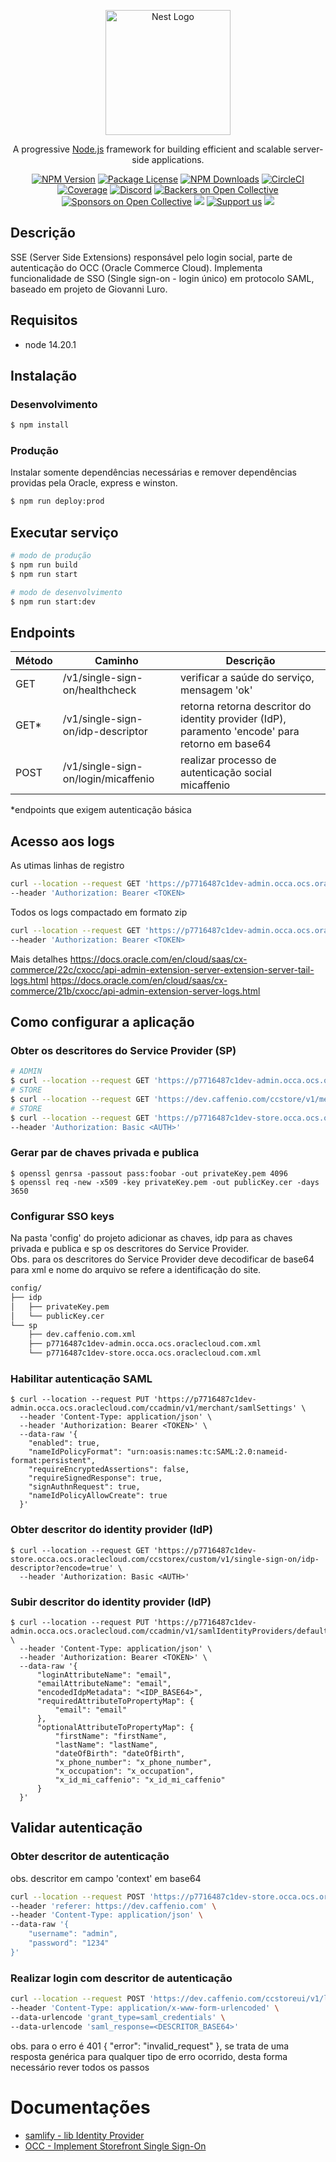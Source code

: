 <p align="center">
  <a href="http://nestjs.com/" target="blank"><img src="https://nestjs.com/img/logo-small.svg" width="200" alt="Nest Logo" /></a>
</p>

[circleci-image]: https://img.shields.io/circleci/build/github/nestjs/nest/master?token=abc123def456
[circleci-url]: https://circleci.com/gh/nestjs/nest

  <p align="center">A progressive <a href="http://nodejs.org" target="_blank">Node.js</a> framework for building efficient and scalable server-side applications.</p>
    <p align="center">
<a href="https://www.npmjs.com/~nestjscore" target="_blank"><img src="https://img.shields.io/npm/v/@nestjs/core.svg" alt="NPM Version" /></a>
<a href="https://www.npmjs.com/~nestjscore" target="_blank"><img src="https://img.shields.io/npm/l/@nestjs/core.svg" alt="Package License" /></a>
<a href="https://www.npmjs.com/~nestjscore" target="_blank"><img src="https://img.shields.io/npm/dm/@nestjs/common.svg" alt="NPM Downloads" /></a>
<a href="https://circleci.com/gh/nestjs/nest" target="_blank"><img src="https://img.shields.io/circleci/build/github/nestjs/nest/master" alt="CircleCI" /></a>
<a href="https://coveralls.io/github/nestjs/nest?branch=master" target="_blank"><img src="https://coveralls.io/repos/github/nestjs/nest/badge.svg?branch=master#9" alt="Coverage" /></a>
<a href="https://discord.gg/G7Qnnhy" target="_blank"><img src="https://img.shields.io/badge/discord-online-brightgreen.svg" alt="Discord"/></a>
<a href="https://opencollective.com/nest#backer" target="_blank"><img src="https://opencollective.com/nest/backers/badge.svg" alt="Backers on Open Collective" /></a>
<a href="https://opencollective.com/nest#sponsor" target="_blank"><img src="https://opencollective.com/nest/sponsors/badge.svg" alt="Sponsors on Open Collective" /></a>
  <a href="https://paypal.me/kamilmysliwiec" target="_blank"><img src="https://img.shields.io/badge/Donate-PayPal-ff3f59.svg"/></a>
    <a href="https://opencollective.com/nest#sponsor"  target="_blank"><img src="https://img.shields.io/badge/Support%20us-Open%20Collective-41B883.svg" alt="Support us"></a>
  <a href="https://twitter.com/nestframework" target="_blank"><img src="https://img.shields.io/twitter/follow/nestframework.svg?style=social&label=Follow"></a>
</p>
  <!--[![Backers on Open Collective](https://opencollective.com/nest/backers/badge.svg)](https://opencollective.com/nest#backer)
  [![Sponsors on Open Collective](https://opencollective.com/nest/sponsors/badge.svg)](https://opencollective.com/nest#sponsor)-->

## Descrição
SSE (Server Side Extensions) responsável pelo login social, parte de autenticação do OCC (Oracle Commerce Cloud). Implementa funcionalidade de SSO (Single sign-on - login único) em protocolo SAML, baseado em projeto de Giovanni Luro.


## Requisitos
- node 14.20.1

## Instalação
### Desenvolvimento
```bash
$ npm install
```

### Produção
Instalar somente dependências necessárias e remover dependências providas pela Oracle, express e winston.
```bash
$ npm run deploy:prod
```

## Executar serviço
```bash
# modo de produção
$ npm run build
$ npm run start

# modo de desenvolvimento
$ npm run start:dev
```

## Endpoints
| Método | Caminho                             | Descrição                                                                                       |
| ------ | ----------------------------------- | ----------------------------------------------------------------------------------------------- |
| GET    | /v1/single-sign-on/healthcheck      | verificar a saúde do serviço, mensagem 'ok'                                                     |
| GET*   | /v1/single-sign-on/idp-descriptor   | retorna retorna descritor do identity provider (IdP), paramento 'encode' para retorno em base64 |
| POST   | /v1/single-sign-on/login/micaffenio | realizar processo de autenticação social micaffenio                                             |

*endpoints que exigem autenticação básica


## Acesso aos logs
As utimas linhas de registro
```bash
curl --location --request GET 'https://p7716487c1dev-admin.occa.ocs.oraclecloud.com/ccadminx/custom/v1/logs/tail?loggingLevel=info' \
--header 'Authorization: Bearer <TOKEN>
```

Todos os logs compactado em formato zip
```bash
curl --location --request GET 'https://p7716487c1dev-admin.occa.ocs.oraclecloud.com/ccadminx/custom/v1/logs' \
--header 'Authorization: Bearer <TOKEN>
```

Mais detalhes
https://docs.oracle.com/en/cloud/saas/cx-commerce/22c/cxocc/api-admin-extension-server-extension-server-tail-logs.html
https://docs.oracle.com/en/cloud/saas/cx-commerce/21b/cxocc/api-admin-extension-server-logs.html


## Como configurar a aplicação

### Obter os descritores do Service Provider (SP)
```bash
# ADMIN
$ curl --location --request GET 'https://p7716487c1dev-admin.occa.ocs.oraclecloud.com/ccadmin/v1/merchant/samlSettings' --header 'Authorization: Bearer <TOKEN>'
# STORE
$ curl --location --request GET 'https://dev.caffenio.com/ccstore/v1/merchant/samlSettings?encode=true'
# STORE
$ curl --location --request GET 'https://p7716487c1dev-store.occa.ocs.oraclecloud.com/ccstore/v1/merchant/samlSettings?encode=true' \
--header 'Authorization: Basic <AUTH>'
```
### Gerar par de chaves privada e publica
```base
$ openssl genrsa -passout pass:foobar -out privateKey.pem 4096
$ openssl req -new -x509 -key privateKey.pem -out publicKey.cer -days 3650
```

### Configurar SSO keys
Na pasta 'config' do projeto adicionar as chaves, idp para as chaves privada e publica e sp os descritores do Service Provider.<br>
Obs. para os descritores do Service Provider deve decodificar de base64 para xml e nome do arquivo se refere a identificação do site.
```bash
config/
├── idp
│   ├── privateKey.pem
│   └── publicKey.cer
└── sp
    ├── dev.caffenio.com.xml
    ├── p7716487c1dev-admin.occa.ocs.oraclecloud.com.xml
    └── p7716487c1dev-store.occa.ocs.oraclecloud.com.xml
```


### Habilitar autenticação SAML
```
$ curl --location --request PUT 'https://p7716487c1dev-admin.occa.ocs.oraclecloud.com/ccadmin/v1/merchant/samlSettings' \
  --header 'Content-Type: application/json' \
  --header 'Authorization: Bearer <TOKEN>' \
  --data-raw '{
    "enabled": true,
    "nameIdPolicyFormat": "urn:oasis:names:tc:SAML:2.0:nameid-format:persistent",
    "requireEncryptedAssertions": false,
    "requireSignedResponse": true,
    "signAuthnRequest": true,
    "nameIdPolicyAllowCreate": true
  }'
```

### Obter descritor do identity provider (IdP)
```
$ curl --location --request GET 'https://p7716487c1dev-store.occa.ocs.oraclecloud.com/ccstorex/custom/v1/single-sign-on/idp-descriptor?encode=true' \
  --header 'Authorization: Basic <AUTH>'
```

### Subir descritor do identity provider (IdP)
```
$ curl --location --request PUT 'https://p7716487c1dev-admin.occa.ocs.oraclecloud.com/ccadmin/v1/samlIdentityProviders/default' \
  --header 'Content-Type: application/json' \
  --header 'Authorization: Bearer <TOKEN>' \
  --data-raw '{
      "loginAttributeName": "email",
      "emailAttributeName": "email",
      "encodedIdpMetadata": "<IDP_BASE64>",
      "requiredAttributeToPropertyMap": {
          "email": "email"
      },
      "optionalAttributeToPropertyMap": {
          "firstName": "firstName",
          "lastName": "lastName",
          "dateOfBirth": "dateOfBirth",
          "x_phone_number": "x_phone_number",
          "x_occupation": "x_occupation",
          "x_id_mi_caffenio": "x_id_mi_caffenio"
      }
  }'
```


## Validar autenticação
### Obter descritor de autenticação
obs. descritor em campo 'context' em base64
```bash
curl --location --request POST 'https://p7716487c1dev-store.occa.ocs.oraclecloud.com/ccstorex/custom/v1/single-sign-on/login/micaffenio' \
--header 'referer: https://dev.caffenio.com' \
--header 'Content-Type: application/json' \
--data-raw '{
    "username": "admin",
    "password": "1234"
}'
```

### Realizar login com descritor de autenticação
```bash
curl --location --request POST 'https://dev.caffenio.com/ccstoreui/v1/login/' \
--header 'Content-Type: application/x-www-form-urlencoded' \
--data-urlencode 'grant_type=saml_credentials' \
--data-urlencode 'saml_response=<DESCRITOR_BASE64>'
```
obs. para o erro é 401 { "error": "invalid_request" }, se trata de uma resposta genérica para qualquer tipo de erro ocorrido, desta forma necessário rever todos os passos


# Documentações
- [samlify - lib Identity Provider](https://samlify.js.org/#/)
- [OCC - Implement Storefront Single Sign-On](https://docs.oracle.com/en/cloud/saas/cx-commerce/21a/ccdev/implement-storefront-single-sign1.html)

